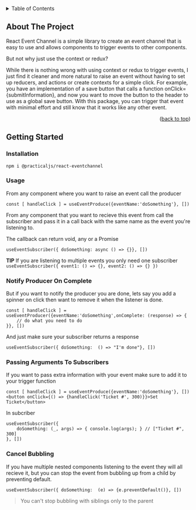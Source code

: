 <a name="readme-top"></a>

<!-- TABLE OF CONTENTS -->
<details>
  <summary>Table of Contents</summary>
  <ol>
    <li>
      <a href="#about-the-project">About The Project</a>
      <ul>
        <li><a href="#built-with">Built With</a></li>
      </ul>
    </li>
    <li>
      <a href="#getting-started">Getting Started</a>
  </ol>
</details>



<!-- ABOUT THE PROJECT -->
## About The Project

React Event Channel is a simple library to create an event channel that is easy to use and allows components to trigger events to other components.

But not why just use the context or redux?

While there is nothing wrong with using context or redux to trigger events, I just find it cleaner and more natural to raise an event without having to set up reducers, and actions or create contexts for a simple click.  For example, you have an implementation of a save button that calls a function onClick={submitInformation}, and now you want to move the button to the header to use as a global save button. With this package, you can trigger that event with minimal effort and still know that it works like any other event.


<p align="right">(<a href="#readme-top">back to top</a>)</p>


<!-- GETTING STARTED -->
## Getting Started

### Installation

```npm
npm i @practicaljs/react-eventchannel
```

### Usage

From any component where you want to raise an event call the producer

```tsx
const [ handleClick ] = useEventProduce({eventName:'doSomething'}, [])
```

From any component that you want to recieve this event from call the subscriber and pass it in a call back with the same name as the event you're listening to.

The callback can return void, any or a Promise

```tsx
useEventSubscriber({ doSomething: async () => {}}, [])
```
**TIP** If you are listening to multiple events you only need one subscriber ```useEventSubscriber({ event1: () => {}, event2: () => {} })```

### Notify Producer On Complete
But if you want to notify the producer you are done, lets say you add a spinner on click then want to remove it when the listener is done.
```tsx
const [ handleClick ] = useEventProducer({eventName:'doSomething',onComplete: (response) => {
    // do what you need to do
}}, [])
```

And just make sure your subscriber returns a response

```tsx
useEventSubscriber({ doSomething:  () => "I'm done"}, [])
```

### Passing Arguments To Subscribers
If you want to pass extra information with your event make sure to add it to your trigger function
```tsx
const [ handleClick ] = useEventProduce({eventName:'doSomething'}, [])
<button onClick={() => {handleClick('Ticket #', 300)}}>Set Ticket</button>
```

In subcriber
```tsx
useEventSubscriber({
    doSomething: (_, args) => { console.log(args); } // ["Ticket #", 300]
}, [])
```

### Cancel Bubbling
If you have multiple nested components listening to the event they will all recieve it, but you can stop the event from bubbling up from a child by preventing default.

```tsx
useEventSubscriber({ doSomething:  (e) => {e.preventDefault()}, [])
```
> You can't stop bubbling with siblings only to the parent



